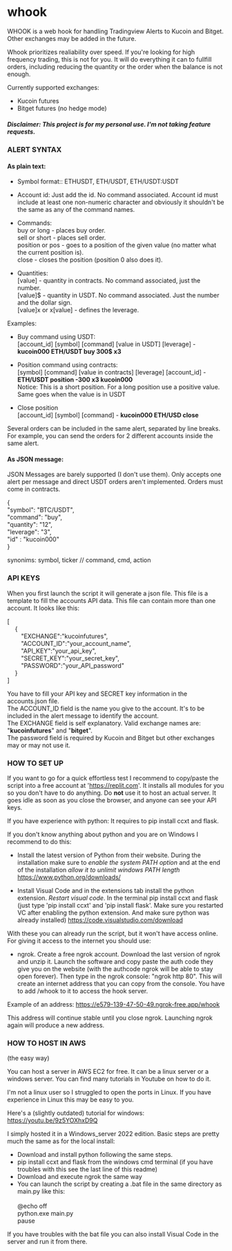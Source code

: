 # whook

WHOOK is a web hook for handling Tradingview Alerts to Kucoin and Bitget. Other exchanges may be added in the future.

Whook prioritizes realiability over speed. If you're looking for high frequency trading, this is not for you.
It will do everything it can to fullfill orders, including reducing the quantity or the order when the balance is not enough.

Currently supported exchanges:
- Kucoin futures
- Bitget futures (no hedge mode)

##### Disclaimer: This project is for my personal use. I'm not taking feature requests.


### ALERT SYNTAX ###

#### As plain text:

* Symbol format:: ETHUSDT, ETH/USDT, ETH/USDT:USDT

* Account id: Just add the id. No command associated. Account id must include at least one non-numeric character and obviously it shouldn't be the same as any of the command names.

* Commands:<br>
buy or long - places buy order.<br>
sell or short - places sell order.<br>
position or pos - goes to a position of the given value (no matter what the current position is).<br>
close - closes the position (position 0 also does it).<br>

* Quantities:<br>
[value] - quantity in contracts. No command associated, just the number.<br>
[value]$ - quantity in USDT. No command associated. Just the number and the dollar sign.<br>
[value]x or x[value] - defines the leverage.<br>

Examples:<br>
- Buy command using USDT:<br>
[account_id] [symbol] [command] [value in USDT] [leverage] - **kucoin000 ETH/USDT buy 300$ x3**<br>

- Position command using contracts:<br>
[symbol] [command] [value in contracts] [leverage] [account_id] - **ETH/USDT position -300 x3 kucoin000**<br>
Notice: This is a short position. For a long position use a positive value. Same goes when the value is in USDT<br>

- Close position<br>
[account_id] [symbol] [command] - **kucoin000 ETH/USD close**<br>

Several orders can be included in the same alert, separated by line breaks. For example, you can send the orders for 2 different accounts inside the same alert.

#### As JSON message:

JSON Messages are barely supported (I don't use them). Only accepts one alert per message and direct USDT orders aren't implemented.
Orders must come in contracts.

{<br>
"symbol": "BTC/USDT",<br>
"command": "buy",<br>
"quantity": "12",<br>
"leverage": "3",<br>
"id" : "kucoin000"<br>
}

synonims: symbol, ticker // command, cmd, action



### API KEYS ###
When you first launch the script it will generate a json file. This file is a template to fill the accounts API data. This file can contain more than one account. It looks like this:


[<br>
&emsp;	{<br>
&emsp;&emsp;		"EXCHANGE":"kucoinfutures", <br>
&emsp;&emsp;		"ACCOUNT_ID":"your_account_name", <br>
&emsp;&emsp;		"API_KEY":"your_api_key", <br>
&emsp;&emsp;		"SECRET_KEY":"your_secret_key", <br>
&emsp;&emsp;		"PASSWORD":"your_API_password"<br>
&emsp;	}<br>
]<br>


You have to fill your API key and SECRET key information in the accounts.json file.<br>
The ACCOUNT_ID field is the name you give to the account. It's to be included in the alert message to identify the account.<br>
The EXCHANGE field is self explanatory. Valid exchange names are: "**kucoinfutures**" and "**bitget**".<br>
The password field is required by Kucoin and Bitget but other exchanges may or may not use it.<br>


###  HOW TO SET UP ###

If you want to go for a quick effortless test I recommend to copy/paste the script into a free account at 'https://replit.com'. It installs all modules for you so you don't have to do anything. Do **not** use it to host an actual server. It goes idle as soon as you close the browser, and anyone can see your API keys.

If you have experience with python: It requires to pip install ccxt and flask.

If you don't know anything about python and you are on Windows I recommend to do this:
- Install the latest version of Python from their website. During the installation make sure to *enable the system PATH option* and at the end of the installation *allow it to unlimit windows PATH length*
https://www.python.org/downloads/

- Install Visual Code and in the extensions tab install the python extension. *Restart visual code*. In the terminal pip install ccxt and flask (just type 'pip install ccxt' and 'pip install flask'. Make sure you restarted VC after enabling the python extension. And make sure python was already installed)
https://code.visualstudio.com/download

With these you can already run the script, but it won't have access online. For giving it access to the internet you should use:

- ngrok. Create a free ngrok account. Download the last version of ngrok and unzip it. Launch the software and copy paste the auth code they give you on the website (with the authcode ngrok will be able to stay open forever). 
Then type in the ngrok console: "ngrok http 80". This will create an internet address that you can copy from the console. You have to add /whook to it to access the hook server.

Example of an address: https://e579-139-47-50-49.ngrok-free.app/whook

This address will continue stable until you close ngrok. Launching ngrok again will produce a new address.


### HOW TO HOST IN AWS ### 
(the easy way)

You can host a server in AWS EC2 for free. It can be a linux server or a windows server. You can find many tutorials in Youtube on how to do it.

I'm not a linux user so I struggled to open the ports in Linux. If you have experience in Linux this may be easy to you.

Here's a (slightly outdated) tutorial for windows: https://youtu.be/9z5YOXhxD9Q

I simply hosted it in a Windows_server 2022 edition. Basic steps are pretty much the same as for the local install:
- Download and install python following the same steps.
- pip install ccxt and flask from the windows cmd terminal (if you have troubles with this see the last line of this readme)
- Download and execute ngrok the same way
- You can launch the script by creating a .bat file in the same directory as main.py like this:<br><br>
@echo off<br>
python.exe main.py<br>
pause<br>

If you have troubles with the bat file you can also install Visual Code in the server and run it from there.

